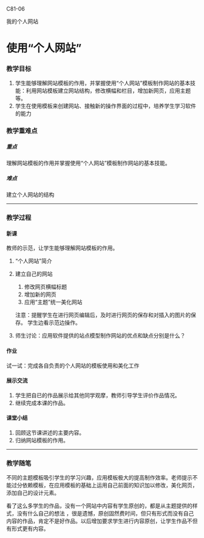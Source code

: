 C81-06

我的个人网站

# 使用“个人网站”

### 教学目标

1. 学生能够理解网站模板的作用，并掌握使用“个人网站”模板制作网站的基本技能：利用网站模板建立网站结构，修改横幅和栏目，增加新网页，应用主题等。
2. 学生在使用模板来创建网站、接触新的操作界面的过程中，培养学生学习软件的能力

### 教学重难点

##### 重点

理解网站模板的作用并掌握使用“个人网站”模板制作网站的基本技能。

##### 难点
建立个人网站的结构

------

### 教学过程

#### 新课
教师的示范，让学生能够理解网站模板的作用。

1. “个人网站”简介
2. 建立自己的网站
	1. 修改网页横幅标题
	2. 增加新的网页
	3. 应用“主题”统一美化网站
		
	
	注意：提醒学生在进行网页编辑后，及时进行网页的保存和对插入的图片的保存。
	学生边看示范边操作。
3. 师生讨论：应用软件提供的站点模型制作网站的优点和缺点分别是什么？

#### 作业
试一试：完成各自负责的个人网站的模板使用和美化工作

#### 展示交流
1. 学生把自已的作品展示给其他同学观摩，教师引导学生评价作品情况。
22. 继续完成本课的作品。

#### 课堂小结
1. 回顾这节课讲述的主要内容。
2. 归纳网站模板的作用。



------

### 教学随笔

不同的主题模板吸引学生的学习兴趣，应用模板极大的提高制作效率。老师提示不能过分依赖模板，在应用模板的基础上运用自己前面的知识加以修改，美化网页，添加自己的设计元素。

看了这么多学生的作品，没有一个网站中内容有学生原创的，都是从主题提供的样式，没有什么自己的想法 ，很是遗憾，原创固然费时间，但只有形式而没有自己内容的作品，肯定不是好作品。以后增加要求学生进行内容原创，让学生作品不但有形式更有内容。
